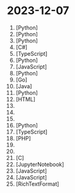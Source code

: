 # 2023-12-07

1. [](https://github.comundefined "MagicAnimate: Temporally Consistent Human Image Animation using Diffusion Model") [Python]
2. [](https://github.comundefined "") [Python]
3. [](https://github.comundefined "提取微信聊天记录，将其导出成HTML、Word、CSV文档永久保存，对聊天记录进行分析生成年度聊天报告") [Python]
4. [](https://github.comundefined "Windows system utilities to maximize productivity") [C#]
5. [](https://github.comundefined "3D Visualization of an GPT-style LLM") [TypeScript]
6. [](https://github.comundefined "A code-first agent framework for seamlessly planning and executing data analytics tasks.") [Python]
7. [](https://github.comundefined "📝 Algorithms and data structures implemented in JavaScript with explanations and links to further readings") [JavaScript]
8. [](https://github.comundefined "获取微信账号信息(昵称/账号/手机/邮箱/数据库密钥/wxid)；PC微信数据库读取、解密脚本；聊天记录查看工具；聊天记录导出为html(包含语音图片)。支持多账户信息获取，支持所有微信版本。") [Python]
9. [](https://github.comundefined "Terraform enables you to safely and predictably create, change, and improve infrastructure. It is a source-available tool that codifies APIs into declarative configuration files that can be shared amongst team members, treated as code, edited, reviewed, and versioned.") [Go]
10. [](https://github.comundefined "《Hello 算法》：动画图解、一键运行的数据结构与算法教程，支持 Java, C++, Python, Go, JS, TS, C#, Swift, Rust, Dart, Zig 等语言。") [Java]
11. [](https://github.comundefined "The official implementation of HierSpeech++") [Python]
12. [](https://github.comundefined "12 weeks, 26 lessons, 52 quizzes, classic Machine Learning for all") [HTML]
13. [](https://github.comundefined "Animate Anyone: Consistent and Controllable Image-to-Video Synthesis for Character Animation") 
14. [](https://github.comundefined "自动整合全网Nuclei的漏洞POC，实时同步更新最新POC！") 
15. [](https://github.comundefined "") 
16. [](https://github.comundefined "🔎 Hunt down social media accounts by username across social networks") [Python]
17. [](https://github.comundefined "Build better UIs faster.") [TypeScript]
18. [](https://github.comundefined "Laravel Pulse is a real-time application performance monitoring tool and dashboard for your Laravel application.") [PHP]
19. [](https://github.comundefined "A curated list of free courses & certifications.") 
20. [](https://github.comundefined "A list of Free Software network services and web applications which can be hosted on your own servers") 
21. [](https://github.comundefined "Foundational Models for State-of-the-Art Speech and Text Translation") [C]
22. [](https://github.comundefined "The Mojo Programming Language") [JupyterNotebook]
23. [](https://github.comundefined "Node.js JavaScript runtime ✨🐢🚀✨") [JavaScript]
24. [](https://github.comundefined "") [JavaScript]
25. [](https://github.comundefined "") [RichTextFormat]
